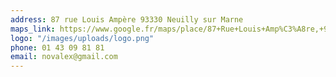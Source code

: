 ```yaml
---
address: 87 rue Louis Ampère 93330 Neuilly sur Marne
maps_link: https://www.google.fr/maps/place/87+Rue+Louis+Amp%C3%A8re,+93330+Neuilly-sur-Marne,+France/@48.867151,2.5157708,17z/data=!3m1!4b1!4m6!3m5!1s0x47e6126ec978bd45:0xa2205451aa39256d!8m2!3d48.867151!4d2.5183511!16s%2Fg%2F11csp16zqh?entry=ttu&g_ep=EgoyMDI1MDIyNi4xIKXMDSoASAFQAw%3D%3D
logo: "/images/uploads/logo.png"
phone: 01 43 09 81 81
email: novalex@gmail.com
---
```

